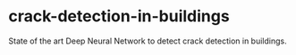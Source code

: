 # crack-detection-in-buildings
State of the art Deep Neural Network to detect crack detection in buildings.
